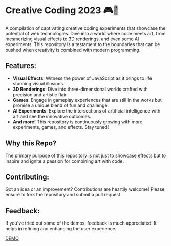 # Creative Coding 2023 🎮🎨

A compilation of captivating creative coding experiments that showcase the potential of web technologies. Dive into a world where code meets art, from mesmerizing visual effects to 3D renderings, and even some AI experiments. This repository is a testament to the boundaries that can be pushed when creativity is combined with modern programming.

## Features:

- **Visual Effects**: Witness the power of JavaScript as it brings to life stunning visual illusions.
- **3D Renderings**: Dive into three-dimensional worlds crafted with precision and artistic flair.
- **Games**: Engage in gameplay experiences that are still in the works but promise a unique blend of fun and challenge.
- **AI Experiments**: Explore the intersections of artificial intelligence with art and see the innovative outcomes.
- **And more!** This repository is continuously growing with more experiments, games, and effects. Stay tuned!

## Why this Repo?

The primary purpose of this repository is not just to showcase effects but to inspire and ignite a passion for combining art with code. 

## Contributing:

Got an idea or an improvement? Contributions are heartily welcome! Please ensure to fork the repository and submit a pull request.

## Feedback:

If you've tried out some of the demos, feedback is much appreciated! It helps in refining and enhancing the user experience.


[DEMO](https://creative-coding.nenadbursac.com)
